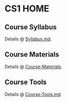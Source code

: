 # CS1 HOME

## Course Syllabus

Details @ [Syllabus.md](Syllabus.md).

## Course Materials

Details @ [Course-Materials](Course-Materials).

## Course Tools

Details @ [Course-Tools.md](Course-Tools.md).
